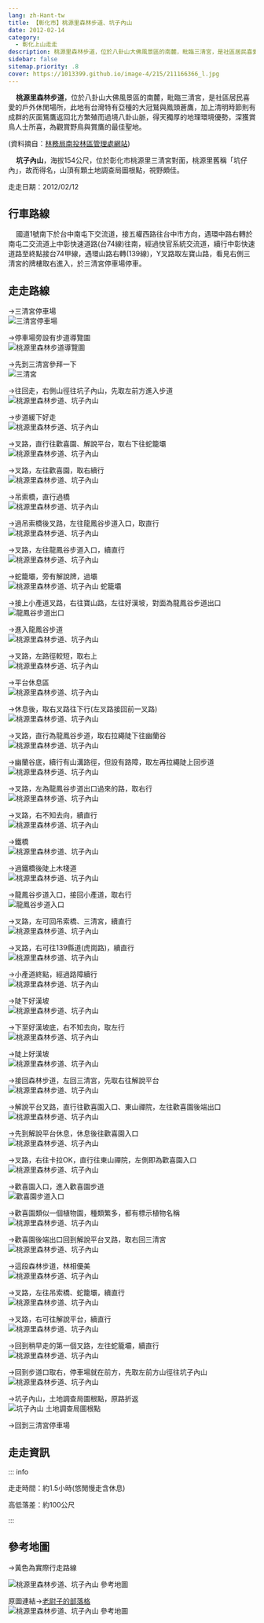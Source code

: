 ```yaml
---
lang: zh-Hant-tw
title: 【彰化市】桃源里森林步道、坑子內山
date: 2012-02-14
category: 
  - 彰化上山走走
description: 桃源里森林步道，位於八卦山大佛風景區的南麓，毗臨三清宮，是社區居民喜愛的戶外休閒場所，此地有台灣特有亞種的大冠鷲與鳳頭蒼鷹，加上清明時節則有成群的灰面鵟鷹返回北方繁殖而過境八卦山脈，得天獨厚的地理環境優勢，深獲賞鳥人士所喜，為觀賞野鳥與賞鷹的最佳聖地。坑子內山，海拔154公尺，位於彰化市桃源里三清宮對面，桃源里舊稱「坑仔內」，故而得名，山頂有顆土地調查局圖根點，視野頗佳。
sidebar: false
sitemap.priority: .8
cover: https://1013399.github.io/image-4/215/211166366_l.jpg
---
```


    **桃源里森林步道**，位於八卦山大佛風景區的南麓，毗臨三清宮，是社區居民喜愛的戶外休閒場所，此地有台灣特有亞種的大冠鷲與鳳頭蒼鷹，加上清明時節則有成群的灰面鵟鷹返回北方繁殖而過境八卦山脈，得天獨厚的地理環境優勢，深獲賞鳥人士所喜，為觀賞野鳥與賞鷹的最佳聖地。

(資料摘自：[林務局南投林區管理處網站](http://nantou.forest.gov.tw/content.asp?CuItem=33857&mp=330))  

    **坑子內山**，海拔154公尺，位於彰化市桃源里三清宮對面，桃源里舊稱「坑仔內」，故而得名，山頂有顆土地調查局圖根點，視野頗佳。

<!-- more -->

走走日期：2012/02/12

## 行車路線
    國道1號南下於台中南屯下交流道，接五權西路往台中市方向，遇環中路右轉於南屯二交流道上中彰快速道路(台74線)往南，經過快官系統交流道，續行中彰快速道路至終點接台74甲線，遇環山路右轉(139線)，Y叉路取左寶山路，看見右側三清宮的牌樓取右進入，於三清宮停車場停車。

## 走走路線
→三清宮停車場  
![三清宮停車場](https://1013399.github.io/image-4/215/211166297_l.jpg)

→停車場旁設有步道導覽圖  
![桃源里森林步道導覽圖](https://1013399.github.io/image-4/215/211166298_l.jpg)

→先到三清宮參拜一下  
![三清宮](https://1013399.github.io/image-4/215/211166306_l.jpg)

→往回走，右側山徑往坑子內山，先取左前方進入步道  
![桃源里森林步道、坑子內山](https://1013399.github.io/image-4/215/211166310_l.jpg)

→步道緩下好走  
![桃源里森林步道、坑子內山](https://1013399.github.io/image-4/215/211166319_l.jpg)

→叉路，直行往歡喜園、解說平台，取右下往蛇籠壩  
![桃源里森林步道、坑子內山](https://1013399.github.io/image-4/215/211166322_l.jpg)

→叉路，左往歡喜園，取右續行  
![桃源里森林步道、坑子內山](https://1013399.github.io/image-4/215/211166329_l.jpg)

→吊索橋，直行過橋  
![桃源里森林步道、坑子內山](https://1013399.github.io/image-4/215/211166334_l.jpg)

→過吊索橋後叉路，左往龍鳳谷步道入口，取直行  
![桃源里森林步道、坑子內山](https://1013399.github.io/image-4/215/211166340_l.jpg)

→叉路，左往龍鳳谷步道入口，續直行  
![桃源里森林步道、坑子內山](https://1013399.github.io/image-4/215/211166347_l.jpg)

→蛇籠壩，旁有解說牌，過壩  
![桃源里森林步道、坑子內山 蛇籠壩](https://1013399.github.io/image-4/215/211166357_l.jpg)

→接上小產道叉路，右往寶山路，左往好漢坡，對面為龍鳳谷步道出口  
![龍鳳谷步道出口](https://1013399.github.io/image-4/215/211166362_l.jpg)

→進入龍鳳谷步道  
![桃源里森林步道、坑子內山](https://1013399.github.io/image-4/215/211166366_l.jpg)

→叉路，左路徑較短，取右上  
![桃源里森林步道、坑子內山](https://1013399.github.io/image-4/215/211166374_l.jpg)

→平台休息區  
![桃源里森林步道、坑子內山](https://1013399.github.io/image-4/215/211166377_l.jpg)

→休息後，取右叉路往下行(左叉路接回前一叉路)  
![桃源里森林步道、坑子內山](https://1013399.github.io/image-4/215/211166380_l.jpg)

→叉路，直行為龍鳳谷步道，取右拉繩陡下往幽蘭谷  
![桃源里森林步道、坑子內山](https://1013399.github.io/image-4/215/211166384_l.jpg)

→幽蘭谷底，續行有山溝路徑，但設有路障，取左再拉繩陡上回步道  
![桃源里森林步道、坑子內山](https://1013399.github.io/image-4/215/211166388_l.jpg)

→叉路，左為龍鳳谷步道出口過來的路，取右行  
![桃源里森林步道、坑子內山](https://1013399.github.io/image-4/215/211166391_l.jpg)

→叉路，右不知去向，續直行  
![桃源里森林步道、坑子內山](https://1013399.github.io/image-4/215/211166396_l.jpg)

→鐵橋  
![桃源里森林步道、坑子內山](https://1013399.github.io/image-4/215/211166399_l.jpg)

→過鐵橋後陡上木棧道  
![桃源里森林步道、坑子內山](https://1013399.github.io/image-4/215/211166401_l.jpg)

→龍鳳谷步道入口，接回小產道，取右行  
![龍鳳谷步道入口](https://1013399.github.io/image-4/215/211166405_l.jpg)

→叉路，左可回吊索橋、三清宮，續直行  
![桃源里森林步道、坑子內山](https://1013399.github.io/image-4/215/211166409_l.jpg)

→叉路，右可往139縣道(虎崗路)，續直行  
![桃源里森林步道、坑子內山](https://1013399.github.io/image-4/215/211166412_l.jpg)

→小產道終點，經過路障續行  
![桃源里森林步道、坑子內山](https://1013399.github.io/image-4/215/211166416_l.jpg)

→陡下好漢坡  
![桃源里森林步道、坑子內山](https://1013399.github.io/image-4/215/211166419_l.jpg)

→下至好漢坡底，右不知去向，取左行  
![桃源里森林步道、坑子內山](https://1013399.github.io/image-4/215/211166422_l.jpg)

→陡上好漢坡  
![桃源里森林步道、坑子內山](https://1013399.github.io/image-4/215/211166425_l.jpg)

→接回森林步道，左回三清宮，先取右往解說平台  
![桃源里森林步道、坑子內山](https://1013399.github.io/image-4/215/211166429_l.jpg)

→解說平台叉路，直行往歡喜園入口、東山禪院，左往歡喜園後端出口  
![桃源里森林步道、坑子內山](https://1013399.github.io/image-4/215/211166433_l.jpg)

→先到解說平台休息，休息後往歡喜園入口  
![桃源里森林步道、坑子內山](https://1013399.github.io/image-4/215/211166437_l.jpg)

→叉路，右往卡拉OK，直行往東山禪院，左側即為歡喜園入口  
![桃源里森林步道、坑子內山](https://1013399.github.io/image-4/215/211166441_l.jpg)

→歡喜園入口，進入歡喜園步道  
![歡喜園步道入口](https://1013399.github.io/image-4/215/211166445_l.jpg)

→歡喜園類似一個植物園，種類繁多，都有標示植物名稱  
![桃源里森林步道、坑子內山](https://1013399.github.io/image-4/215/211166450_l.jpg)

→歡喜園後端出口回到解說平台叉路，取右回三清宮  
![桃源里森林步道、坑子內山](https://1013399.github.io/image-4/215/211166454_l.jpg)

→這段森林步道，林相優美  
![桃源里森林步道、坑子內山](https://1013399.github.io/image-4/215/211166457_l.jpg)

→叉路，左往吊索橋、蛇籠壩，續直行  
![桃源里森林步道、坑子內山](https://1013399.github.io/image-4/215/211166459_l.jpg)

→叉路，右可往解說平台，續直行  
![桃源里森林步道、坑子內山](https://1013399.github.io/image-4/215/211166461_l.jpg)

→回到稍早走的第一個叉路，左往蛇籠壩，續直行  
![桃源里森林步道、坑子內山](https://1013399.github.io/image-4/215/211166464_l.jpg)

→回到步道口取右，停車場就在前方，先取左前方山徑往坑子內山  
![桃源里森林步道、坑子內山](https://1013399.github.io/image-4/215/211166468_l.jpg)

→坑子內山，土地調查局圖根點，原路折返  
![坑子內山 土地調查局圖根點](https://1013399.github.io/image-4/215/211166253_l.jpg)

→回到三清宮停車場


## 走走資訊

::: info

走走時間：約1.5小時(悠閒慢走含休息)

高低落差：約100公尺

:::

## 參考地圖

→黃色為實際行走路線

![桃源里森林步道、坑子內山 參考地圖](https://1013399.github.io/image-4/215/211166498_l.jpg)

原圖連結→[老尉子的部落格](http://blog.xuite.net/laoweiz/blog/18451379)  
![桃源里森林步道、坑子內山 參考地圖](https://1013399.github.io/image-4/215/211168508_l.jpg)
